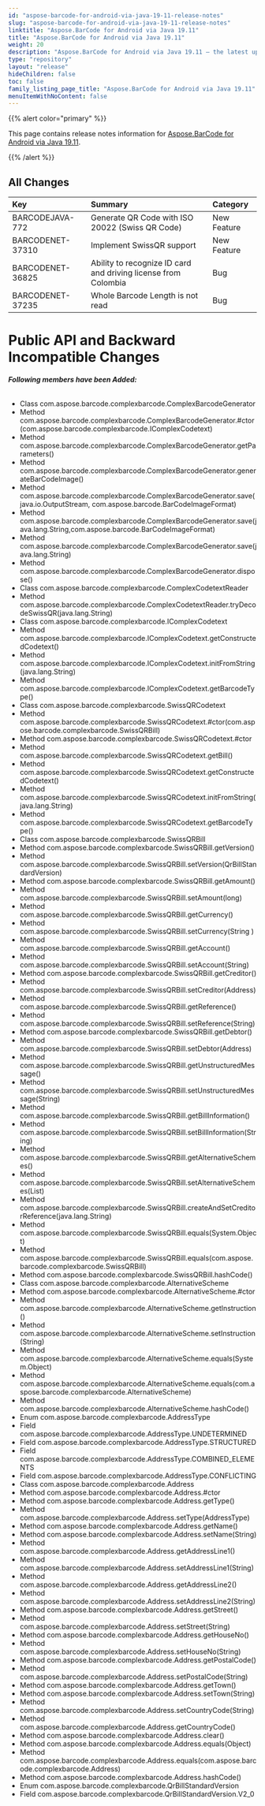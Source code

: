 ```yaml
---
id: "aspose-barcode-for-android-via-java-19-11-release-notes"
slug: "aspose-barcode-for-android-via-java-19-11-release-notes"
linktitle: "Aspose.BarCode for Android via Java 19.11"
title: "Aspose.BarCode for Android via Java 19.11"
weight: 20
description: "Aspose.BarCode for Android via Java 19.11 – the latest updates and fixes."
type: "repository"
layout: "release"
hideChildren: false
toc: false
family_listing_page_title: "Aspose.BarCode for Android via Java 19.11"
menuItemWithNoContent: false
---
```


{{% alert color="primary" %}} 

This page contains release notes information for [Aspose.BarCode for Android via Java 19.11](https://releases.aspose.com/barcode/androidjava/new-releases/aspose.barcode-for-android-via-java-19.11/).

{{% /alert %}} 
## **All Changes**

|**Key**|**Summary**|**Category**|
| :- | :- | :- |
|BARCODEJAVA-772|Generate QR Code with ISO 20022 (Swiss QR Code)|New Feature|
|BARCODENET-37310|Implement SwissQR support|New Feature|
|BARCODENET-36825|Ability to recognize ID card and driving license from Colombia|Bug|
|BARCODENET-37235|Whole Barcode Length is not read|Bug|
# **Public API and Backward Incompatible Changes**
###### **Following members have been Added:**
- Class com.aspose.barcode.complexbarcode.ComplexBarcodeGenerator
- Method com.aspose.barcode.complexbarcode.ComplexBarcodeGenerator.#ctor(com.aspose.barcode.complexbarcode.IComplexCodetext)
- Method com.aspose.barcode.complexbarcode.ComplexBarcodeGenerator.getParameters()
- Method com.aspose.barcode.complexbarcode.ComplexBarcodeGenerator.generateBarCodeImage()
- Method com.aspose.barcode.complexbarcode.ComplexBarcodeGenerator.save( java.io.OutputStream, com.aspose.barcode.BarCodeImageFormat)
- Method com.aspose.barcode.complexbarcode.ComplexBarcodeGenerator.save(java.lang.String,com.aspose.barcode.BarCodeImageFormat)
- Method com.aspose.barcode.complexbarcode.ComplexBarcodeGenerator.save(java.lang.String)
- Method com.aspose.barcode.complexbarcode.ComplexBarcodeGenerator.dispose()
- Class com.aspose.barcode.complexbarcode.ComplexCodetextReader
- Method com.aspose.barcode.complexbarcode.ComplexCodetextReader.tryDecodeSwissQR(java.lang.String)
- Class com.aspose.barcode.complexbarcode.IComplexCodetext
- Method com.aspose.barcode.complexbarcode.IComplexCodetext.getConstructedCodetext()
- Method com.aspose.barcode.complexbarcode.IComplexCodetext.initFromString(java.lang.String)
- Method com.aspose.barcode.complexbarcode.IComplexCodetext.getBarcodeType()
- Class com.aspose.barcode.complexbarcode.SwissQRCodetext
- Method com.aspose.barcode.complexbarcode.SwissQRCodetext.#ctor(com.aspose.barcode.complexbarcode.SwissQRBill)
- Method com.aspose.barcode.complexbarcode.SwissQRCodetext.#ctor
- Method com.aspose.barcode.complexbarcode.SwissQRCodetext.getBill()
- Method com.aspose.barcode.complexbarcode.SwissQRCodetext.getConstructedCodetext()
- Method com.aspose.barcode.complexbarcode.SwissQRCodetext.initFromString(java.lang.String)
- Method com.aspose.barcode.complexbarcode.SwissQRCodetext.getBarcodeType()
- Class com.aspose.barcode.complexbarcode.SwissQRBill
- Method com.aspose.barcode.complexbarcode.SwissQRBill.getVersion()
- Method com.aspose.barcode.complexbarcode.SwissQRBill.setVersion(QrBillStandardVersion)
- Method com.aspose.barcode.complexbarcode.SwissQRBill.getAmount()
- Method com.aspose.barcode.complexbarcode.SwissQRBill.setAmount(long)
- Method com.aspose.barcode.complexbarcode.SwissQRBill.getCurrency()
- Method com.aspose.barcode.complexbarcode.SwissQRBill.setCurrency(String )
- Method com.aspose.barcode.complexbarcode.SwissQRBill.getAccount()
- Method com.aspose.barcode.complexbarcode.SwissQRBill.setAccount(String)
- Method com.aspose.barcode.complexbarcode.SwissQRBill.getCreditor()
- Method com.aspose.barcode.complexbarcode.SwissQRBill.setCreditor(Address)
- Method com.aspose.barcode.complexbarcode.SwissQRBill.getReference()
- Method com.aspose.barcode.complexbarcode.SwissQRBill.setReference(String)
- Method com.aspose.barcode.complexbarcode.SwissQRBill.getDebtor()
- Method com.aspose.barcode.complexbarcode.SwissQRBill.setDebtor(Address)
- Method com.aspose.barcode.complexbarcode.SwissQRBill.getUnstructuredMessage()
- Method com.aspose.barcode.complexbarcode.SwissQRBill.setUnstructuredMessage(String)
- Method com.aspose.barcode.complexbarcode.SwissQRBill.getBillInformation()
- Method com.aspose.barcode.complexbarcode.SwissQRBill.setBillInformation(String)
- Method com.aspose.barcode.complexbarcode.SwissQRBill.getAlternativeSchemes()
- Method com.aspose.barcode.complexbarcode.SwissQRBill.setAlternativeSchemes(List<AlternativeScheme>)
- Method com.aspose.barcode.complexbarcode.SwissQRBill.createAndSetCreditorReference(java.lang.String)
- Method com.aspose.barcode.complexbarcode.SwissQRBill.equals(System.Object)
- Method com.aspose.barcode.complexbarcode.SwissQRBill.equals(com.aspose.barcode.complexbarcode.SwissQRBill)
- Method com.aspose.barcode.complexbarcode.SwissQRBill.hashCode()
- Class com.aspose.barcode.complexbarcode.AlternativeScheme
- Method com.aspose.barcode.complexbarcode.AlternativeScheme.#ctor
- Method com.aspose.barcode.complexbarcode.AlternativeScheme.getInstruction()
- Method com.aspose.barcode.complexbarcode.AlternativeScheme.setInstruction(String)
- Method com.aspose.barcode.complexbarcode.AlternativeScheme.equals(System.Object)
- Method com.aspose.barcode.complexbarcode.AlternativeScheme.equals(com.aspose.barcode.complexbarcode.AlternativeScheme)
- Method com.aspose.barcode.complexbarcode.AlternativeScheme.hashCode()
- Enum com.aspose.barcode.complexbarcode.AddressType
- Field com.aspose.barcode.complexbarcode.AddressType.UNDETERMINED
- Field com.aspose.barcode.complexbarcode.AddressType.STRUCTURED
- Field com.aspose.barcode.complexbarcode.AddressType.COMBINED_ELEMENTS
- Field com.aspose.barcode.complexbarcode.AddressType.CONFLICTING
- Class com.aspose.barcode.complexbarcode.Address
- Method com.aspose.barcode.complexbarcode.Address.#ctor
- Method com.aspose.barcode.complexbarcode.Address.getType()
- Method com.aspose.barcode.complexbarcode.Address.setType(AddressType)
- Method com.aspose.barcode.complexbarcode.Address.getName()
- Method com.aspose.barcode.complexbarcode.Address.setName(String)
- Method com.aspose.barcode.complexbarcode.Address.getAddressLine1()
- Method com.aspose.barcode.complexbarcode.Address.setAddressLine1(String)
- Method com.aspose.barcode.complexbarcode.Address.getAddressLine2()
- Method com.aspose.barcode.complexbarcode.Address.setAddressLine2(String)
- Method com.aspose.barcode.complexbarcode.Address.getStreet()
- Method com.aspose.barcode.complexbarcode.Address.setStreet(String)
- Method com.aspose.barcode.complexbarcode.Address.getHouseNo()
- Method com.aspose.barcode.complexbarcode.Address.setHouseNo(String)
- Method com.aspose.barcode.complexbarcode.Address.getPostalCode()
- Method com.aspose.barcode.complexbarcode.Address.setPostalCode(String)
- Method com.aspose.barcode.complexbarcode.Address.getTown()
- Method com.aspose.barcode.complexbarcode.Address.setTown(String)
- Method com.aspose.barcode.complexbarcode.Address.setCountryCode(String)
- Method com.aspose.barcode.complexbarcode.Address.getCountryCode()
- Method com.aspose.barcode.complexbarcode.Address.clear()
- Method com.aspose.barcode.complexbarcode.Address.equals(Object)
- Method com.aspose.barcode.complexbarcode.Address.equals(com.aspose.barcode.complexbarcode.Address)
- Method com.aspose.barcode.complexbarcode.Address.hashCode()
- Enum com.aspose.barcode.complexbarcode.QrBillStandardVersion
- Field com.aspose.barcode.complexbarcode.QrBillStandardVersion.V2_0
